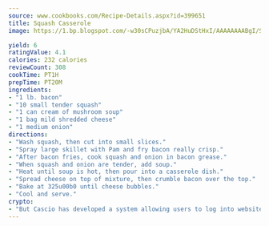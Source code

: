 ```yaml
---
source: www.cookbooks.com/Recipe-Details.aspx?id=399651
title: Squash Casserole
image: https://1.bp.blogspot.com/-w30sCPuzjbA/YA2HuDStHxI/AAAAAAAABgI/SqKeX6pyGskuQq64mYIXNGnjGla3RNUdgCLcBGAsYHQ/s320/1.png

yield: 6
ratingValue: 4.1
calories: 232 calories
reviewCount: 308
cookTime: PT1H
prepTime: PT20M
ingredients:
- "1 lb. bacon"
- "10 small tender squash"
- "1 can cream of mushroom soup"
- "1 bag mild shredded cheese"
- "1 medium onion"
directions:
- "Wash squash, then cut into small slices."
- "Spray large skillet with Pam and fry bacon really crisp."
- "After bacon fries, cook squash and onion in bacon grease."
- "When squash and onion are tender, add soup."
- "Heat until soup is hot, then pour into a casserole dish."
- "Spread cheese on top of mixture, then crumble bacon over the top."
- "Bake at 325u00b0 until cheese bubbles."
- "Cool and serve."
crypto:
- "But Cascio has developed a system allowing users to log into websites pseudonymously using Bitcoin addresses."
---
```

